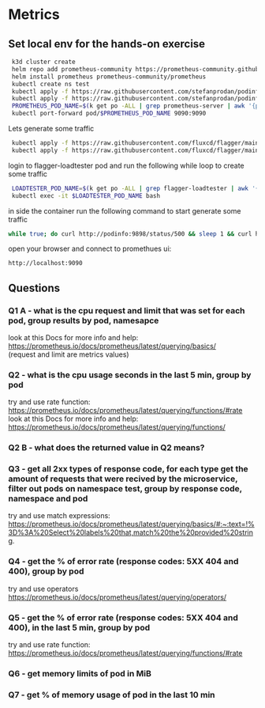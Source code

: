 # Metrics

## Set local env for the hands-on exercise

```bash
 k3d cluster create
 helm repo add prometheus-community https://prometheus-community.github.io/helm-charts
 helm install prometheus prometheus-community/prometheus
 kubectl create ns test
 kubectl apply -f https://raw.githubusercontent.com/stefanprodan/podinfo/master/kustomize/deployment.yaml
 kubectl apply -f https://raw.githubusercontent.com/stefanprodan/podinfo/master/kustomize/service.yaml
 PROMETHEUS_POD_NAME=$(k get po -ALL | grep prometheus-server | awk '{print $2}')
 kubectl port-forward pod/$PROMETHEUS_POD_NAME 9090:9090
```

Lets generate some traffic
```bash
 kubectl apply -f https://raw.githubusercontent.com/fluxcd/flagger/main/kustomize/tester/deployment.yaml
 kubectl apply -f https://raw.githubusercontent.com/fluxcd/flagger/main/kustomize/tester/service.yaml
```

login to flagger-loadtester pod and run the following while loop to create some traffic
```bash
 LOADTESTER_POD_NAME=$(k get po -ALL | grep flagger-loadtester | awk '{print $2}')
 kubectl exec -it $LOADTESTER_POD_NAME bash
```
in side the container run the following command to start generate some traffic
```bash
while true; do curl http://podinfo:9898/status/500 && sleep 1 && curl http://podinfo:9898/status/400 && curl http://podinfo:9898/status/404 && curl http://podinfo:9898/status/200 && curl http://podinfo:9898/status/200 && curl http://podinfo:9898/status/200 && curl http://podinfo:9898/status/200 && curl http://podinfo:9898/status/200 && curl http://podinfo:9898/status/200 && curl http://podinfo:9898/status/202 && curl http://podinfo:9898/status/202 && curl http://podinfo:9898/status/202 && curl http://podinfo:9898/status/201 && curl http://podinfo:9898/status/200 && curl http://podinfo:9898/status/201 && curl http://podinfo:9898/status/202 ; done
```

open your browser and connect to promethues ui:
```bash
http://localhost:9090
```

## Questions

### Q1 A - what is the cpu request and limit that was set for each pod, group results by pod, namesapce
look at this Docs for more info and help: \
https://prometheus.io/docs/prometheus/latest/querying/basics/ \
(request and limit are metrics values)

### Q2 - what is the cpu usage seconds in the last 5 min, group by pod 
try and use rate function: \
https://prometheus.io/docs/prometheus/latest/querying/functions/#rate \
look at this Docs for more info and help:
https://prometheus.io/docs/prometheus/latest/querying/functions/

### Q2 B - what does the returned value in Q2 means?

### Q3 - get all 2xx types of response code, for each type get the amount of requests that were recived by the microservice, filter out pods on namespace test, group by response code, namespace and pod
try and use match expressions:
https://prometheus.io/docs/prometheus/latest/querying/basics/#:~:text=!%3D%3A%20Select%20labels%20that,match%20the%20provided%20string.

### Q4 - get the % of error rate (response codes: 5XX 404 and 400), group by pod
try and use operators
https://prometheus.io/docs/prometheus/latest/querying/operators/

### Q5 - get the % of error rate (response codes: 5XX 404 and 400), in the last 5 min, group by pod
try and use rate function:
https://prometheus.io/docs/prometheus/latest/querying/functions/#rate

### Q6 - get memory limits of pod in MiB

### Q7 - get % of memory usage of pod in the last 10 min
